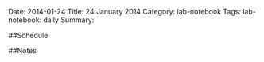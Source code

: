 Date: 2014-01-24
Title: 24 January 2014
Category: lab-notebook
Tags: lab-notebook: daily
Summary: 

##Schedule

##Notes
